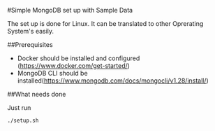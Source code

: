 #Simple MongoDB set up with Sample Data

The set up is done for Linux. It can be translated to other Oprerating System's easily.

##Prerequisites

* Docker should be installed and configured (https://www.docker.com/get-started/)
* MongoDB CLI should be installed(https://www.mongodb.com/docs/mongocli/v1.28/install/)

##What needs done

Just run 
```
./setup.sh
```

